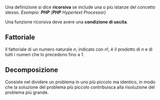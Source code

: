 Una definizione si dice **ricorsiva** se include una o più istanze del concetto stesso.
*Esempio: **PHP** (**PHP** Hypertext Processor)*

Una funzione ricorsiva deve avere una **condizione di uscita**.

## Fattoriale
Il fattoriale di un numero naturale $n$, indicato con $n$!, è il prodotto di $n$ e di tutti i numeri che lo precedono fino a 1.

## Decomposizione
Consiste nel dividere un problema in uno più piccolo ma identico, in modo che la soluzione del problema più piccolo contribuisca alla risoluzione del problema più grande.